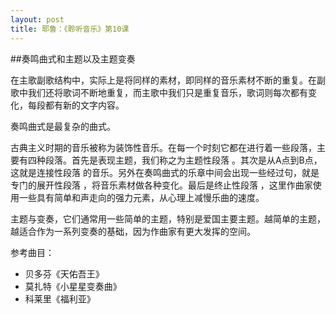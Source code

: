 ```yaml
---
layout: post
title: 耶鲁：《聆听音乐》第10课
---
```

##奏鸣曲式和主题以及主题变奏
 
在主歌副歌结构中，实际上是将同样的素材，即同样的音乐素材不断的重复。在副歌中我们还将歌词不断地重复，而主歌中我们只是重复音乐，歌词则每次都有变化，每段都有新的文字内容。
 
奏鸣曲式是最复杂的曲式。
 
古典主义时期的音乐被称为装饰性音乐。在每一个时刻它都在进行着一些段落，主要有四种段落。首先是表现主题，我们称之为主题性段落 。其次是从A点到B点，这就是连接性段落 的音乐。另外在奏鸣曲式的乐章中间会出现一些经过句，就是专门的展开性段落 ，将音乐素材做各种变化。最后是终止性段落 ，这里作曲家使用一些具有简单和声走向的强力元素，从心理上减慢乐曲的速度。
 
主题与变奏，它们通常用一些简单的主题，特别是爱国主要主题。越简单的主题，越适合作为一系列变奏的基础，因为作曲家有更大发挥的空间。
 
参考曲目：

*  贝多芬《天佑吾王》
*  莫扎特《小星星变奏曲》
*  科莱里《福利亚》
